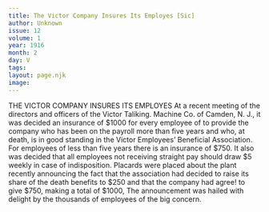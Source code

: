 ```yaml
---
title: The Victor Company Insures Its Employes [Sic]
author: Unknown
issue: 12
volume: 1
year: 1916
month: 2
day: V
tags:
layout: page.njk
image:
---
```

THE VICTOR COMPANY INSURES ITS EMPLOYES    At a recent meeting of the directors and officers of the Victor Taliking. Machine Co. of Camden, N. J., it was decided an insurance of $1000 for every employee of to provide the company who has been on the payroll more than five years and who, at death, is in good standing in the Victor Employees’ Beneficial Association. For employees of less than five years there is an insurance of $750.       It also was decided that all employees not receiving straight pay should draw $5 weekly in case of indisposition.       Placards were placed about the plant recently announcing the fact that the association had decided to raise its share of the death benefits to $250 and that the company had agree! to give $750, making a total of $1000, The announcement was hailed with delight by the thousands of employees of the big concern.
